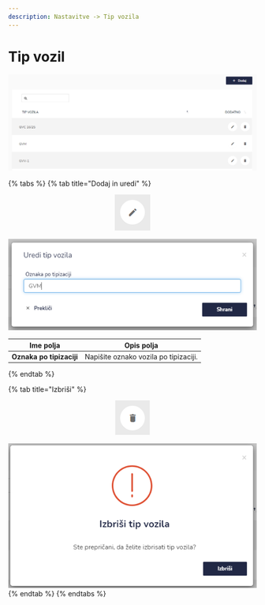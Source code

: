```yaml
---
description: Nastavitve -> Tip vozila
---
```


# Tip vozil

![](../../.gitbook/assets/N_10_vozila_1_tip_vozil_pogled.PNG)

{% tabs %}
{% tab title="Dodaj in uredi" %}
<div align="center"><img src="../../.gitbook/assets/Knjiga_ikona_pisalo (5).png" alt="Ikona za urejanje."></div>

![](../../.gitbook/assets/N_10_vozila_1_tip_vozil_uredi.PNG)





| Ime polja                | Opis polja                            |
| ------------------------ | ------------------------------------- |
| **Oznaka po tipizaciji** | Napišite oznako vozila po tipizaciji. |
{% endtab %}

{% tab title="Izbriši" %}
<div align="center"><img src="../../.gitbook/assets/Knjiga_ikona_izbris.png" alt="Ikona za brisanje."></div>

![](../../.gitbook/assets/N_10_vozila_1_tip_vozil_izbrisi.PNG)
{% endtab %}
{% endtabs %}

